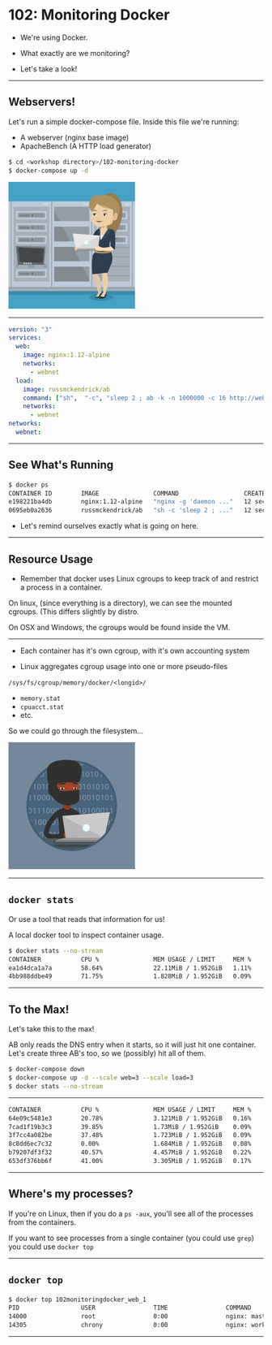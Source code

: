 # 102: Monitoring Docker

- We're using Docker.

- What exactly are we monitoring?

- Let's take a look!

---

## Webservers!

Let's run a simple docker-compose file. Inside this file we're running:

- A webserver (nginx base image)
- ApacheBench (A HTTP load generator)

```bash
$ cd <workshop directory>/102-monitoring-docker
$ docker-compose up -d
```

![server](img/server.jpg)

---

```yml
version: "3"
services:
  web:
    image: nginx:1.12-alpine
    networks:
      - webnet
  load:
    image: russmckendrick/ab
    command: ["sh",  "-c", "sleep 2 ; ab -k -n 1000000 -c 16 http://web/"]
    networks:
      - webnet
networks:
  webnet:
```

---

## See What's Running

```bash
$ docker ps
CONTAINER ID        IMAGE               COMMAND                  CREATED             STATUS              PORTS               NAMES
e198221ba4db        nginx:1.12-alpine   "nginx -g 'daemon ..."   12 seconds ago      Up 9 seconds        80/tcp              102monitoringdocker_web_1
0695eb0a2636        russmckendrick/ab   "sh -c 'sleep 2 ; ..."   12 seconds ago      Up 10 seconds                           102monitoringdocker_load_1

```

- Let's remind ourselves exactly what is going on here.

---

## Resource Usage

- Remember that docker uses Linux cgroups to keep track of and restrict a process in a container.

On linux, (since everything is a directory), we can see the mounted cgroups. (This differs slightly
by distro.

On OSX and Windows, the cgroups would be found inside the VM.

---

- Each container has it's own cgroup, with it's own accounting system

- Linux aggregates cgroup usage into one or more pseudo-files

`/sys/fs/cgroup/memory/docker/<longid>/`

- `memory.stat`
- `cpuacct.stat`
- etc.

So we could go through the filesystem...

![computer-ninja](img/computer-ninja.jpg)

---

## `docker stats`

Or use a tool that reads that information for us!

A local docker tool to inspect container usage.

```bash
$ docker stats --no-stream
CONTAINER           CPU %               MEM USAGE / LIMIT     MEM %               NET I/O             BLOCK I/O           PIDS
ea1d4dca1a7a        58.64%              22.11MiB / 1.952GiB   1.11%               685MB / 161MB       0B / 0B             1
4bb988ddbe49        71.75%              1.828MiB / 1.952GiB   0.09%               168MB / 715MB       0B / 0B             2
```

---

## To the Max!

Let's take this to the max!

AB only reads the DNS entry when it starts, so it will just hit one container. Let's create three
AB's too, so we (possibly) hit all of them.

```bash
$ docker-compose down
$ docker-compose up -d --scale web=3 --scale load=3
$ docker stats --no-stream
```

---

```bash
CONTAINER           CPU %               MEM USAGE / LIMIT     MEM %               NET I/O             BLOCK I/O           PIDS
64e09c5481e3        20.78%              3.121MiB / 1.952GiB   0.16%               70.9MB / 16.5MB     0B / 0B             2
7cad1f19b3c3        39.85%              1.73MiB / 1.952GiB    0.09%               28.8MB / 123MB      0B / 0B             2
3f7cc4a082be        37.48%              1.723MiB / 1.952GiB   0.09%               32.9MB / 141MB      0B / 0B             2
8c8dd6ec7c32        0.00%               1.684MiB / 1.952GiB   0.08%               914B / 0B           0B / 0B             2
b79207df3f32        40.57%              4.457MiB / 1.952GiB   0.22%               112MB / 26.2MB      0B / 0B             2
653df376bb6f        41.00%              3.305MiB / 1.952GiB   0.17%               76MB / 17.7MB       0B / 0B             2
```

---

## Where's my processes?

If you're on Linux, then if you do a `ps -aux`, you'll see all of the processes from the containers.

If you want to see processes from a single container (you could use `grep`) you could use `docker top`

---

## `docker top`

```bash
$ docker top 102monitoringdocker_web_1
PID                 USER                TIME                COMMAND
14000               root                0:00                nginx: master process nginx -g daemon off;
14305               chrony              0:00                nginx: worker process
```

---
